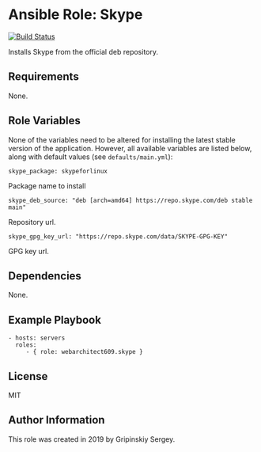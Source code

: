Ansible Role: Skype
=========

[![Build Status](https://travis-ci.org/webarchitect609/ansible-role-skype.svg?branch=master)](https://travis-ci.org/webarchitect609/ansible-role-skype)

Installs Skype from the official deb repository.

Requirements
------------

None.

Role Variables
--------------

None of the variables need to be altered for installing the latest stable version of the application. 
However, all available variables are listed below, along with default values (see `defaults/main.yml`):

    skype_package: skypeforlinux
    
Package name to install
    
    skype_deb_source: "deb [arch=amd64] https://repo.skype.com/deb stable main"
    
Repository url.
    
    skype_gpg_key_url: "https://repo.skype.com/data/SKYPE-GPG-KEY"

GPG key url.


Dependencies
------------

None.

Example Playbook
----------------

    - hosts: servers
      roles:
         - { role: webarchitect609.skype }

License
-------

MIT

Author Information
------------------

This role was created in 2019 by Gripinskiy Sergey.
